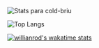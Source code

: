 

![Stats para cold-briu](https://github-readme-stats.vercel.app/api?username=ralexale&show_icons=&show_icons=true&theme=tokyonight)

![Top Langs](https://github-readme-stats.vercel.app/api/top-langs/?username=ralexale&show_icons=&show_icons=true&theme=tokyonight)

[![willianrod's wakatime stats](https://github-readme-stats.vercel.app/api/wakatime?username=@riilax&show_icons=&show_icons=true&theme=tokyonight)](https://github.com/anuraghazra/github-readme-stats)
